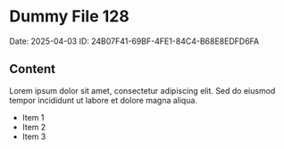 # Dummy File 128

Date: 2025-04-03
ID: 24B07F41-69BF-4FE1-84C4-B68E8EDFD6FA

## Content

Lorem ipsum dolor sit amet, consectetur adipiscing elit.
Sed do eiusmod tempor incididunt ut labore et dolore magna aliqua.

* Item 1
* Item 2
* Item 3
